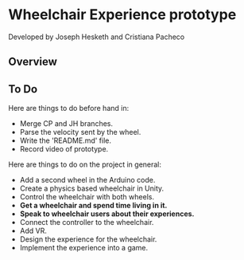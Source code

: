 # Wheelchair Experience prototype
Developed by Joseph Hesketh and Cristiana Pacheco

## Overview

## To Do
Here are things to do before hand in:
- Merge CP and JH branches.
- Parse the velocity sent by the wheel.
- Write the 'README.md' file.
- Record video of prototype.

Here are things to do on the project in general:
- Add a second wheel in the Arduino code.
- Create a physics based wheelchair in Unity.
- Control the wheelchair with both wheels.
- **Get a wheelchair and spend time living in it.**
- **Speak to wheelchair users about their experiences.**
- Connect the controller to the wheelchair.
- Add VR.
- Design the experience for the wheelchair.
- Implement the experience into a game.
